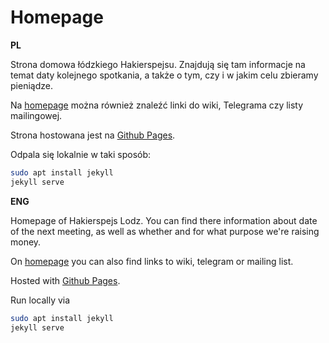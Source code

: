 # Homepage

**PL**

Strona domowa łódzkiego Hakierspejsu. Znajdują się tam informacje na temat daty kolejnego spotkania,
a także o tym, czy i w jakim celu zbieramy pieniądze.

Na [homepage](https://lodz.hackerspace.pl) można również znaleźć linki do wiki, Telegrama czy listy mailingowej.

Strona hostowana jest na [Github Pages](https://pages.github.com/). 

Odpala się lokalnie w taki sposób: 
```bash 
sudo apt install jekyll  
jekyll serve
```

**ENG**

Homepage of Hakierspejs Lodz. You can find there information about date of the next meeting, as well as whether and for what purpose we're raising money.

On [homepage](https://lodz.hackerspace.pl) you can also find links to wiki, telegram or mailing list.

Hosted with [Github Pages](https://pages.github.com/). 

Run locally via 
```bash 
sudo apt install jekyll  
jekyll serve
```

